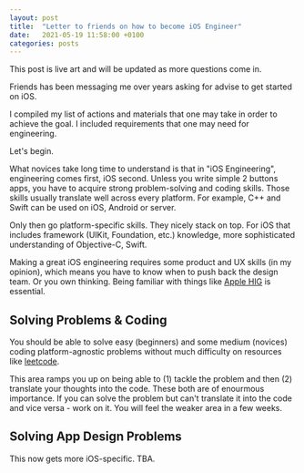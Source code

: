 ```yaml
---
layout: post
title:  "Letter to friends on how to become iOS Engineer"
date:   2021-05-19 11:58:00 +0100
categories: posts
---
```


This post is live art and will be updated as more questions come in.

Friends has been messaging me over years asking for advise to get started on iOS. 

I compiled my list of actions and materials that one may take in order to achieve the goal. I included requirements that one may need for engineering. 

Let's begin.

What novices take long time to understand is that in "iOS Engineering", engineering comes first, iOS second. Unless you write simple 2 buttons apps, you have to acquire strong problem-solving and coding skills. Those skills usually translate well across every platform. For example, C++ and Swift can be used on iOS, Android or server.

Only then go platform-specific skills. They nicely stack on top. For iOS that includes framework (UIKit, Foundation, etc.) knowledge, more sophisticated understanding of Objective-C, Swift.

Making a great iOS engineering requires some product and UX skills (in my opinion), which means you have to know when to push back the design team. Or you own thinking. Being familiar with things like [Apple HIG](https://developer.apple.com/design/human-interface-guidelines/) is essential. 

## Solving Problems & Coding

You should be able to solve easy (beginners) and some medium (novices) coding platform-agnostic problems without much difficulty on resources like [leetcode](https://leetcode.com/problemset/all/). 

This area ramps you up on being able to (1) tackle the problem and then (2) translate your thoughts into the code. These both are of enourmous importance. If you can solve the problem but can't translate it into the code and vice versa - work on it. You will feel the weaker area in a few weeks. 

## Solving App Design Problems

This now gets more iOS-specific. TBA.



